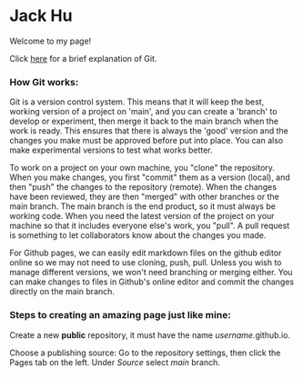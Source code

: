 # Jack Hu

Welcome to my page!

Click [here](https://jhu12.github.io/git.html) for a brief explanation of Git.

### How Git works:

Git is a version control system. This means that it will keep the best, working version of a project on 'main', and you can create a 'branch' to develop or experiment, then merge it back to the main branch when the work is ready. This ensures that there is always the 'good' version and the changes you make must be approved before put into place. You can also make experimental versions to test what works better.

To work on a project on your own machine, you "clone" the repository. When you make changes, you first "commit" them as a version (local), and then "push" the changes to the repository (remote). When the changes have been reviewed, they are then "merged" with other branches or the main branch. The main branch is the end product, so it must always be working code. When you need the latest version of the project on your machine so that it includes everyone else's work, you "pull". A pull request is something to let collaborators know about the changes you made.

For Github pages, we can easily edit markdown files on the github editor online so we may not need to use cloning, push, pull. Unless you wish to manage different versions, we won't need branching or merging either. You can make changes to files in Github's online editor and commit the changes directly on the main branch.


### Steps to creating an amazing page just like mine:

Create a new **public** repository, it must have the name *username*.github.io.

Choose a publishing source: Go to the repository settings, then click the Pages tab on the left. Under *Source* select *main* branch.
